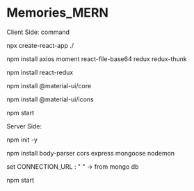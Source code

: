 # Memories_MERN
 
Client Side:
command

npx create-react-app ./

npm install axios moment react-file-base64 redux redux-thunk

npm install react-redux

npm install @material-ui/core

npm install @material-ui/icons

npm start


Server Side:

npm init -y

npm install body-parser cors express mongoose nodemon

set CONNECTION_URL : " " -> from mongo db

npm start